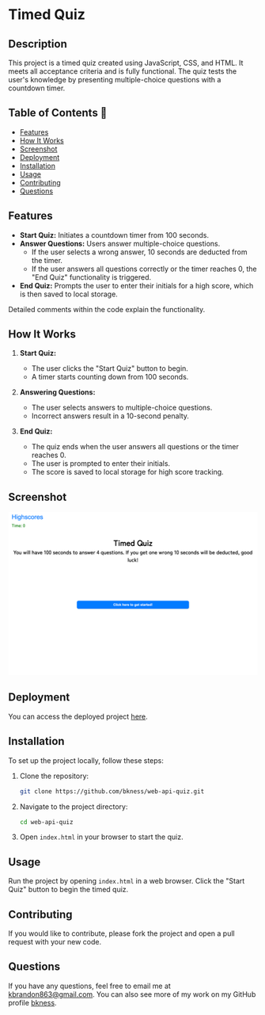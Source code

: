 # Timed Quiz

## Description

This project is a timed quiz created using JavaScript, CSS, and HTML. It meets all acceptance criteria and is fully functional. The quiz tests the user's knowledge by presenting multiple-choice questions with a countdown timer.

## Table of Contents 📝

- [Features](#features)
- [How It Works](#how-it-works)
- [Screenshot](#screenshot)
- [Deployment](#deployment)
- [Installation](#installation)
- [Usage](#usage)
- [Contributing](#contributing)
- [Questions](#questions)

## Features

- **Start Quiz:** Initiates a countdown timer from 100 seconds.
- **Answer Questions:** Users answer multiple-choice questions.
  - If the user selects a wrong answer, 10 seconds are deducted from the timer.
  - If the user answers all questions correctly or the timer reaches 0, the "End Quiz" functionality is triggered.
- **End Quiz:** Prompts the user to enter their initials for a high score, which is then saved to local storage.

Detailed comments within the code explain the functionality.

## How It Works

1. **Start Quiz:** 
    - The user clicks the "Start Quiz" button to begin.
    - A timer starts counting down from 100 seconds.

2. **Answering Questions:**
    - The user selects answers to multiple-choice questions.
    - Incorrect answers result in a 10-second penalty.

3. **End Quiz:**
    - The quiz ends when the user answers all questions or the timer reaches 0.
    - The user is prompted to enter their initials.
    - The score is saved to local storage for high score tracking.

## Screenshot

![Timed Quiz Screenshot](/assets/images/web_quiz.png)

## Deployment

You can access the deployed project [here](https://bkness.github.io/web-api-quiz/).


## Installation

To set up the project locally, follow these steps:

1. Clone the repository:
    ```bash
    git clone https://github.com/bkness/web-api-quiz.git
    ```
2. Navigate to the project directory:
    ```bash
    cd web-api-quiz
    ```
3. Open `index.html` in your browser to start the quiz.

## Usage

Run the project by opening `index.html` in a web browser. Click the "Start Quiz" button to begin the timed quiz.

## Contributing

If you would like to contribute, please fork the project and open a pull request with your new code.

## Questions

If you have any questions, feel free to email me at kbrandon863@gmail.com. You can also see more of my work on my GitHub profile [bkness](https://github.com/bkness).
